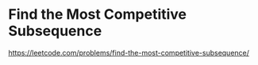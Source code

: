 # Find the Most Competitive Subsequence

https://leetcode.com/problems/find-the-most-competitive-subsequence/